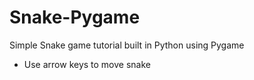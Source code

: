 # Snake-Pygame
Simple Snake game tutorial built in Python using Pygame

 - Use arrow keys to move snake
